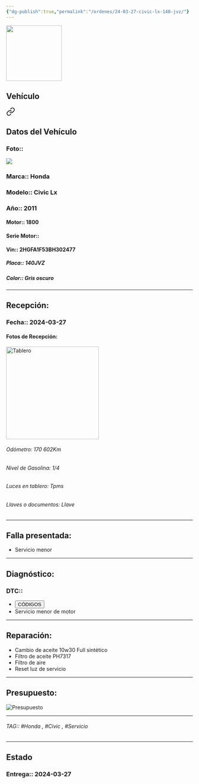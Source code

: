 ```yaml
---
{"dg-publish":true,"permalink":"/ordenes/24-03-27-civic-lx-140-jvz/"}
---
```


<img src="https://lh3.googleusercontent.com/d/137fl3TIZ0-PU8b-Pt0bsjclwHub_u78G" width="150">

## Vehículo

<div class="transclusion internal-embed is-loaded"><a class="markdown-embed-link" href="/vehiculos/honda/civic-lx-140-jvz/#datos-del-vehiculo" aria-label="Open link"><svg xmlns="http://www.w3.org/2000/svg" width="24" height="24" viewBox="0 0 24 24" fill="none" stroke="currentColor" stroke-width="2" stroke-linecap="round" stroke-linejoin="round" class="svg-icon lucide-link"><path d="M10 13a5 5 0 0 0 7.54.54l3-3a5 5 0 0 0-7.07-7.07l-1.72 1.71"></path><path d="M14 11a5 5 0 0 0-7.54-.54l-3 3a5 5 0 0 0 7.07 7.07l1.71-1.71"></path></svg></a><div class="markdown-embed">



## Datos del Vehículo 
### Foto:: 
<img src="https://lh3.googleusercontent.com/d/1Log80rnATfR0T6WczexdJFjYeuiJ7te1">

### Marca:: Honda 
### Modelo:: Civic Lx
### Año:: 2011
#### Motor:: 1800
#### Serie Motor:: 
#### Vin:: 2HGFA1F53BH302477
##### Placa:: 140JVZ
##### Color:: Gris oscuro 
---


</div></div>


## Recepción:
### Fecha:: 2024-03-27
#### Fotos de Recepción: 
<img src="https://lh3.googleusercontent.com/d/1Lpw3Sls7ZTSHpDGn88ifrHf3_j2Mc-Ik" width="250" Alt="Tablero">

###### Odómetro: 170 602Km
###### Nivel de Gasolina: 1/4
###### Luces en tablero: Tpms
###### Llaves o documentos: Llave

---

## Falla presentada:
- Servicio menor 


---

## Diagnóstico:
### DTC:: 

- <a href="http"><button class="btn success">CÓDIGOS</button></a>
- Servicio menor de motor 

---
## Reparación:
- Cambio de aceite 10w30 Full sintético 
- Filtro de aceite PH7317
- Filtro de aire 
- Reset luz de servicio 

---

## Presupuesto:

<img src="https://lh3.googleusercontent.com/d/" Alt="Presupuesto">

---

###### TAG:: #Honda , #Civic , #Servicio 

---

## Estado

### Entrega:: 2024-03-27


